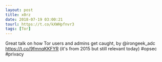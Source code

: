 ```yaml
---
layout: post
title: x0rz
date: 2018-07-19 03:00:21
tourl: https://t.co/kXWHpfnvr3
tags: [Tor]
---
```

Great talk on how Tor users and admins get caught, by @irongeek_adc https://t.co/9fmnqKKFYR (it's from 2015 but still relevant today) #opsec #privacy